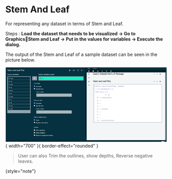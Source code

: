 # Stem And Leaf

For representing any dataset in terms of Stem and Leaf.

Steps
: __Load the dataset that needs to be visualized -> Go to GraphicsStem and Leaf -> Put in the values for variables -> Execute the dialog.__

The output of the Stem and Leaf of a sample dataset can be seen in the picture below. 

![alt text](screenshots/image190.png){ width="700" }{ border-effect="rounded" }

>User can also Trim the outlines, show depths, Reverse negative leaves.
>
{style="note"}